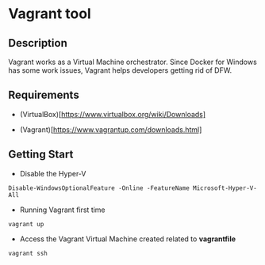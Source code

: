 # Vagrant tool
## Description

Vagrant works as a Virtual Machine orchestrator. Since Docker for Windows has some work issues, Vagrant helps developers getting rid of DFW.

## Requirements

- (VirtualBox)[https://www.virtualbox.org/wiki/Downloads]

- (Vagrant)[https://www.vagrantup.com/downloads.html]

## Getting Start

- Disable the Hyper-V

`Disable-WindowsOptionalFeature -Online -FeatureName Microsoft-Hyper-V-All`

- Running Vagrant first time

`vagrant up`

- Access the Vagrant Virtual Machine created related to **vagrantfile**

`vagrant ssh`
